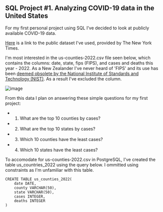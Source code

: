## SQL Project #1. Analyzing COVID-19 data in the United States

For my first personal project using SQL I've decided to look at publicly available COVID-19 data.

[Here](https://github.com/nytimes/covid-19-data) is a link to the public dataset I've used, provided by The New York Times.

I'm most interested in the us-counties-2022.csv file seen below, which contains the columns: date, state, fips (FIPS), and cases and deaths this year - 2022. As a New Zealander I've never heard of 'FIPS' and its use has been [deemed obsolete by the National Institute of Standards and Technology (NIST)](https://www.govinfo.gov/content/pkg/FR-2008-09-02/pdf/E8-20306.pdf). As a result I've excluded the column.

![image](https://user-images.githubusercontent.com/105367716/169649777-1003a5a7-aae5-4762-b4e7-50ace6ff6c6a.png)

From this data I plan on answering these simple questions for my first project:

* 1. What are the top 10 counties by cases?
* 2. What are the top 10 states by cases?
* 3. Which 10 counties have the least cases?
* 4. Which 10 states have the least cases?

To accomodate for us-counties-2022.csv in PostgreSQL, I've created the table us_countries_2022 using the query below. I ommitted using constraints as I'm unfamiliar with this table.
```
CREATE TABLE us_counties_2022(
    date DATE,
    county VARCHAR(50),
    state VARCHAR(50),
    cases INTEGER,
    deaths INTEGER
)
```

